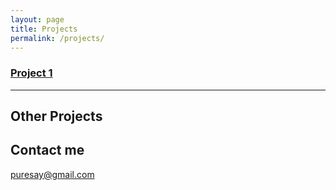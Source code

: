 ```yaml
---
layout: page
title: Projects
permalink: /projects/
---
```


### [Project 1]() 


***

## Other Projects

## Contact me

[puresay@gmail.com](mailto:puresay@gmail.com)
